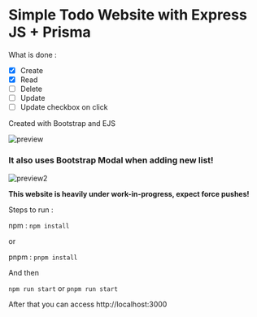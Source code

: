 # Simple Todo Website with Express JS + Prisma

What is done :
- [x] Create
- [x] Read
- [ ] Delete
- [ ] Update
- [ ] Update checkbox on click

Created with Bootstrap and EJS

![preview](https://github.com/Fade-ing/express-prisma/assets/58070697/eeeb0915-1b69-4300-9cff-033ed75e0bd1)

### It also uses Bootstrap Modal when adding new list!
![preview2](https://github.com/Fade-ing/express-prisma/assets/58070697/f24b3666-ce69-4cbb-8beb-5f685a71bb42)

**This website is heavily under work-in-progress, expect force pushes!**

Steps to run :

npm : `npm install`

or

pnpm : `pnpm install`

And then

`npm run start` or `pnpm run start`

After that you can access http://localhost:3000
